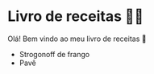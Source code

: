 # **Livro de receitas :man_cook:**

Olá! Bem vindo ao meu livro de receitas :wave:

- Strogonoff de frango
- Pavê